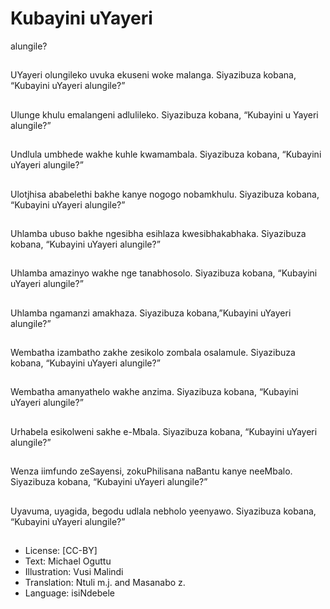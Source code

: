# Kubayini uYayeri
alungile?

##
UYayeri olungileko
uvuka ekuseni woke
malanga.
Siyazibuza kobana,
“Kubayini uYayeri
alungile?”


##
Ulunge khulu
emalangeni adlulileko.
Siyazibuza kobana,
“Kubayini u Yayeri
alungile?”


##
Undlula umbhede
wakhe kuhle
kwamambala.
Siyazibuza kobana,
“Kubayini uYayeri
alungile?”


##
Ulotjhisa ababelethi
bakhe kanye nogogo
nobamkhulu.
Siyazibuza kobana,
“Kubayini uYayeri
alungile?”


##
Uhlamba ubuso bakhe
ngesibha esihlaza
kwesibhakabhaka.
Siyazibuza kobana,
“Kubayini uYayeri
alungile?”


##
Uhlamba amazinyo
wakhe nge
tanabhosolo.
Siyazibuza kobana,
“Kubayini uYayeri
alungile?”


##
Uhlamba ngamanzi
amakhaza.
Siyazibuza
kobana,”Kubayini
uYayeri alungile?”


##
Wembatha izambatho
zakhe zesikolo zombala
osalamule.
Siyazibuza kobana,
“Kubayini uYayeri
alungile?”


##
Wembatha
amanyathelo wakhe
anzima.
Siyazibuza kobana,
“Kubayini uYayeri
alungile?”


##
Urhabela esikolweni
sakhe e-Mbala.
Siyazibuza kobana,
“Kubayini uYayeri
alungile?”


##
Wenza iimfundo zeSayensi, zokuPhilisana
naBantu kanye
neeMbalo.
Siyazibuza kobana,
“Kubayini uYayeri
alungile?”


##
Uyavuma, uyagida,
begodu udlala nebholo
yeenyawo.
Siyazibuza kobana,
“Kubayini uYayeri
alungile?”


##
* License: [CC-BY]
* Text: Michael Oguttu
* Illustration: Vusi Malindi
* Translation: Ntuli m.j. and Masanabo z.
* Language: isiNdebele
